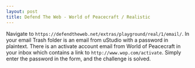 ```yaml
---
layout: post
title: Defend The Web - World of Peacecraft / Realistic
---
```


Navigate to ```https://defendtheweb.net/extras/playground/real/1/email/```. In your email Trash folder is an email from uStudio with a password in plaintext. There is an activate account email from World of Peacecraft in your inbox which contains a link to ```http://www.wop.com/activate```. Simply enter the password in the form, and the challenge is solved.